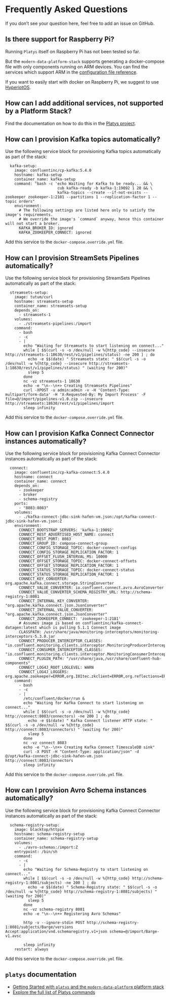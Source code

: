 # Frequently Asked Questions

If you don’t see your question here, feel free to add an issue on GitHub. 

## Is there support for Raspberry Pi?

Running `Platys` itself on Raspberry Pi has not been tested so far. 

But the `modern-data-platform-stack` supports generating a docker-compose file with only components running on ARM devices. You can find the services which support ARM in the [configuration file reference](../platform-stacks/modern-data-platform/documentation/configuration.md).

If you want to easily start with docker on Raspberry Pi, we suggest to use [HyperiotOS](https://blog.hypriot.com/).  

## How can I add additional services, not supported by a Platform Stack?

Find the documentation on how to do this in the [Platys project](https://github.com/TrivadisPF/platys/tree/master/documentation/docker-compose-override.md).

## How can I provision Kafka topics automatically?

Use the following service block for provisioning Kafka topics automatically as part of the stack: 

``` 
  kafka-setup:
    image: confluentinc/cp-kafka:5.4.0
    hostname: kafka-setup
    container_name: kafka-setup
    command: "bash -c 'echo Waiting for Kafka to be ready... && \
                       cub kafka-ready -b kafka-1:19092 1 20 && \
                       kafka-topics --create --if-not-exists --zookeeper zookeeper-1:2181 --partitions 1 --replication-factor 1 --topic orders"
    environment:
      # The following settings are listed here only to satisfy the image's requirements.
      # We override the image's `command` anyway, hence this container will not start a broker.
      KAFKA_BROKER_ID: ignored
      KAFKA_ZOOKEEPER_CONNECT: ignored
``` 

Add this service to the `docker-compose.override.yml` file. 
 
## How can I provision StreamSets Pipelines automatically?

Use the following service block for provisioning StreamSets Pipelines automatically as part of the stack: 

``` 
  streamsets-setup:
    image: tutum/curl
    hostname: streamsets-setup
    container_name: streamsets-setup
    depends_on:
      - streamsets-1
    volumes:
      - ./streamsets-pipelines:/import
    command:
      - bash 
      - -c 
      - |
        echo "Waiting for Streamsets to start listening on connect..."
        while [ $$(curl -s -o /dev/null -w %{http_code} --insecure http://streamsets-1:18630/rest/v1/pipelines/status) -ne 200 ] ; do 
          echo -e $$(date) " Streamsets state: " $$(curl -s -o /dev/null -w %{http_code} --insecure http://streamsets-1:18630/rest/v1/pipelines/status) " (waiting for 200)"
          sleep 5 
        done
        nc -vz streamsets-1 18630
        echo -e "\n--\n+> Creating Streamsets Pipelines"
        curl -XPOST -u admin:admin -v -H 'Content-Type: multipart/form-data' -H 'X-Requested-By: My Import Process' -F file=@/import/pipelines-v1.0.zip --insecure http://streamsets:18630/rest/v1/pipelines/import
        sleep infinity
``` 

Add this service to the `docker-compose.override.yml` file. 

## How can I provision Kafka Connect Connector instances automatically?

Use the following service block for provisioning Kafka Connect Connector instances automatically as part of the stack: 

``` 
  connect:
    image: confluentinc/cp-kafka-connect:5.4.0
    hostname: connect
    container_name: connect
    depends_on:
      - zookeeper
      - broker
      - schema-registry
    ports:
      - "8083:8083"
    volumes:
      - ./kafka-connect-jdbc-sink-hafen-vm.json:/opt/kafka-connect-jdbc-sink-hafen-vm.json:Z
    environment:
      CONNECT_BOOTSTRAP_SERVERS: 'kafka-1:19092'
      CONNECT_REST_ADVERTISED_HOST_NAME: connect
      CONNECT_REST_PORT: 8083
      CONNECT_GROUP_ID: compose-connect-group
      CONNECT_CONFIG_STORAGE_TOPIC: docker-connect-configs
      CONNECT_CONFIG_STORAGE_REPLICATION_FACTOR: 1
      CONNECT_OFFSET_FLUSH_INTERVAL_MS: 10000
      CONNECT_OFFSET_STORAGE_TOPIC: docker-connect-offsets
      CONNECT_OFFSET_STORAGE_REPLICATION_FACTOR: 1
      CONNECT_STATUS_STORAGE_TOPIC: docker-connect-status
      CONNECT_STATUS_STORAGE_REPLICATION_FACTOR: 1
      CONNECT_KEY_CONVERTER: org.apache.kafka.connect.storage.StringConverter
      CONNECT_VALUE_CONVERTER: io.confluent.connect.avro.AvroConverter
      CONNECT_VALUE_CONVERTER_SCHEMA_REGISTRY_URL: http://schema-registry-1:8081
      CONNECT_INTERNAL_KEY_CONVERTER: "org.apache.kafka.connect.json.JsonConverter"
      CONNECT_INTERNAL_VALUE_CONVERTER: "org.apache.kafka.connect.json.JsonConverter"
      CONNECT_ZOOKEEPER_CONNECT: 'zookeeper-1:2181'
      # Assumes image is based on confluentinc/kafka-connect-datagen:latest which is pulling 5.1.1 Connect image
      CLASSPATH: /usr/share/java/monitoring-interceptors/monitoring-interceptors-5.3.0.jar
      CONNECT_PRODUCER_INTERCEPTOR_CLASSES: "io.confluent.monitoring.clients.interceptor.MonitoringProducerInterceptor"
      CONNECT_CONSUMER_INTERCEPTOR_CLASSES: "io.confluent.monitoring.clients.interceptor.MonitoringConsumerInterceptor"
      CONNECT_PLUGIN_PATH: "/usr/share/java,/usr/share/confluent-hub-components"
      CONNECT_LOG4J_ROOT_LOGLEVEL: WARN
      CONNECT_LOG4J_LOGGERS: org.apache.zookeeper=ERROR,org.I0Itec.zkclient=ERROR,org.reflections=ERROR
    command:
      - bash 
      - -c 
      - |
        /etc/confluent/docker/run & 
        echo "Waiting for Kafka Connect to start listening on connect..."
        while [ $$(curl -s -o /dev/null -w %{http_code} http://connect:8083/connectors) -ne 200 ] ; do 
          echo -e $$(date) " Kafka Connect listener HTTP state: " $$(curl -s -o /dev/null -w %{http_code} http://connect:8083/connectors) " (waiting for 200)"
          sleep 5 
        done
        nc -vz connect 8083
        echo -e "\n--\n+> Creating Kafka Connect TimescaleDB sink"
        curl -X POST -H "Content-Type: application/json" -d @/opt/kafka-connect-jdbc-sink-hafen-vm.json http://connect:8083/connectors
        sleep infinity
```

Add this service to the `docker-compose.override.yml` file. 

## How can I provision Avro Schema instances automatically?

Use the following service block for provisioning Kafka Connect Connector instances automatically as part of the stack: 

```
  schema-registry-setup:
    image: blacktop/httpie
    hostname: schema-registry-setup
    container_name: schema-registry-setup
    volumes:
      - ./avro-schemas:/import:Z
    entrypoint: /bin/sh
    command:
      - -c 
      - |
        echo "Waiting for Schema-Registry to start listening on connect..."
        while [ $$(curl -s -o /dev/null -w %{http_code} http://schema-registry-1:8081/subjects) -ne 200 ] ; do 
          echo -e $$(date) " Schema-Registry state: " $$(curl -s -o /dev/null -w %{http_code} http://schema-registry-1:8081/subjects) " (waiting for 200)"
          sleep 5 
        done
        nc -vz schema-registry 8081
        echo -e "\n--\n+> Registering Avro Schemas"
        
        http -v --ignore-stdin POST http://schema-registry-1:8081/subjects/Barge/versions Accept:application/vnd.schemaregistry.v1+json schema=@/import/Barge-v1.avsc        

        sleep infinity
    restart: always
```

Add this service to the `docker-compose.override.yml` file. 

## `platys` documentation

* [Getting Started with `platys` and the `modern-data-platform` platform stack](getting-started.md)
* [Explore the full list of Platys commands](https://github.com/TrivadisPF/platys/tree/master/documentation/overview-platys-command.md)